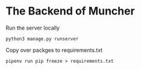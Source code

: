 # The Backend of Muncher

Run the server locally
```shell
python3 manage.py runserver
```

Copy over packges to requirements.txt
```shell
pipenv run pip freeze > requirements.txt
```
